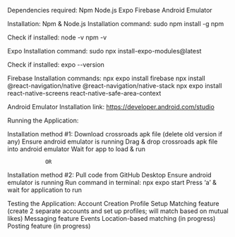 Dependencies required: 
Npm
Node.js
Expo
Firebase
Android Emulator 

Installation:
Npm & Node.js
Installation command: 
sudo npm install -g npm


Check if installed:
node -v
npm -v

Expo
Installation command: 
sudo npx install-expo-modules@latest

Check if installed: 
expo --version


Firebase
Installation commands: 
npx expo install firebase
npx install @react-navigation/native @react-navigation/native-stack
npx expo install react-native-screens react-native-safe-area-context

Android Emulator 
Installation link: 
https://developer.android.com/studio



Running the Application:

Installation method #1:
Download crossroads apk file (delete old version if any)
Ensure android emulator is running
Drag & drop crossroads apk file into android emulator 
Wait for app to load & run

				OR

Installation method #2:
Pull code from GitHub Desktop
Ensure android emulator is running 
Run command in terminal: npx expo start
Press ‘a’ & wait for application to run


Testing the Application:
Account Creation
Profile Setup
Matching feature (create 2 separate accounts and set up profiles; will match based on mutual likes)
Messaging feature
Events
Location-based matching (in progress)
Posting feature (in progress)
